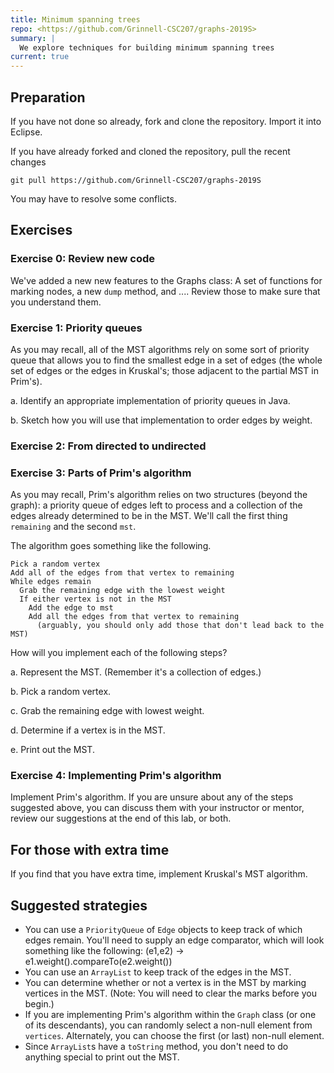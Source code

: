 ```yaml
---
title: Minimum spanning trees
repo: <https://github.com/Grinnell-CSC207/graphs-2019S>
summary: |
  We explore techniques for building minimum spanning trees
current: true
---
```

Preparation
-----------

If you have not done so already, fork and clone the repository.
Import it into Eclipse.

If you have already forked and cloned the repository, pull the
recent changes

```shell
git pull https://github.com/Grinnell-CSC207/graphs-2019S
```

You may have to resolve some conflicts.

Exercises
---------

### Exercise 0: Review new code

We've added a new new features to the Graphs class: A set of functions
for marking nodes, a new `dump` method, and ....  Review those to make
sure that you understand them.

### Exercise 1: Priority queues

As you may recall, all of the MST algorithms rely on some sort of
priority queue that allows you to find the smallest edge in a set
of edges (the whole set of edges or the edges in Kruskal's; those
adjacent to the partial MST in Prim's).

a. Identify an appropriate implementation of priority queues in Java.

b. Sketch how you will use that implementation to order edges by weight.

### Exercise 2: From directed to undirected

### Exercise 3: Parts of Prim's algorithm

As you may recall, Prim's algorithm relies on two structures (beyond
the graph): a priority queue of edges left to process and a collection
of the edges already determined to be in the MST.  We'll call the
first thing `remaining` and the second `mst`.

The algorithm goes something like the following.

```text
Pick a random vertex
Add all of the edges from that vertex to remaining
While edges remain
  Grab the remaining edge with the lowest weight
  If either vertex is not in the MST
    Add the edge to mst
    Add all the edges from that vertex to remaining
      (arguably, you should only add those that don't lead back to the MST)
```

How will you implement each of the following steps?

a. Represent the MST.  (Remember it's a collection of edges.)

b. Pick a random vertex.

c. Grab the remaining edge with lowest weight.

d. Determine if a vertex is in the MST.

e. Print out the MST.

### Exercise 4: Implementing Prim's algorithm

Implement Prim's algorithm.  If you are unsure about any of the steps
suggested above, you can discuss them with your instructor or mentor, 
review our suggestions at the end of this lab, or both.

For those with extra time
-------------------------

If you find that you have extra time, implement Kruskal's MST algorithm.

Suggested strategies
--------------------

* You can use a `PriorityQueue` of `Edge` objects to keep track of which edges
  remain.  You'll need to supply an edge comparator, which will look
  something like the following:
        (e1,e2) -> e1.weight().compareTo(e2.weight())
* You can use an `ArrayList` to keep track of the edges in the MST.
* You can determine whether or not a vertex is in the MST by marking
  vertices in the MST.  (Note: You will need to clear the marks before
  you begin.)
* If you are implementing Prim's algorithm within the `Graph` class
  (or one of its descendants), you can randomly select a non-null
  element from `vertices`.  Alternately, you can choose the first (or
  last) non-null element.
* Since `ArrayList`s have a `toString` method, you don't need to do
  anything special to print out the MST.


